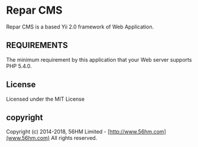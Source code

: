Repar CMS
===================================

Repar CMS is a based Yii 2.0 framework of  Web Application.


REQUIREMENTS
------------

The minimum requirement by this application that your Web server supports PHP 5.4.0.


## License

Licensed under the MIT License



## copyright
Copyright (c) 2014-2018, 56HM Limited - [http://www.56hm.com](www.56hm.com)
All rights reserved.